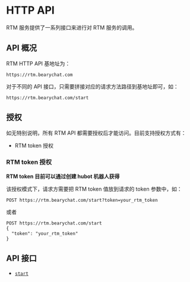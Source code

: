 # HTTP API

RTM 服务提供了一系列接口来进行对 RTM 服务的调用。

## API 概况

RTM HTTP API 基地址为：

```
https://rtm.bearychat.com
```

对于不同的 API 接口，只需要拼接对应的请求方法路径到基地址即可，如：

```
https://rtm.bearychat.com/start
```

## 授权

如无特别说明，所有 RTM API 都需要授权后才能访问。目前支持授权方式有：

- RTM token 授权

### RTM token 授权

**RTM token 目前可以通过创建 hubot 机器人获得**

该授权模式下，请求方需要把 RTM token 值放到请求的 token 参数中，如：

```
POST https://rtm.bearychat.com/start?token=your_rtm_token
```

或者

```
POST https://rtm.bearychat.com/start
{
  "token": "your_rtm_token"
}
```

## API 接口

<!-- TODO(hbc): generate TOC by tool -->

- [`start`](./api_start.md)
